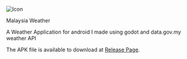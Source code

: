 ![Icon](https://github.com/user-attachments/assets/ee269e24-bd44-4c4e-bc7b-dafcf2903dbe)

Malaysia Weather

A Weather Application for android I made using godot and data.gov.my weather API 

The APK file is available to download at [Release Page](https://github.com/Fizzul06/malaysia-weathers/releases).
